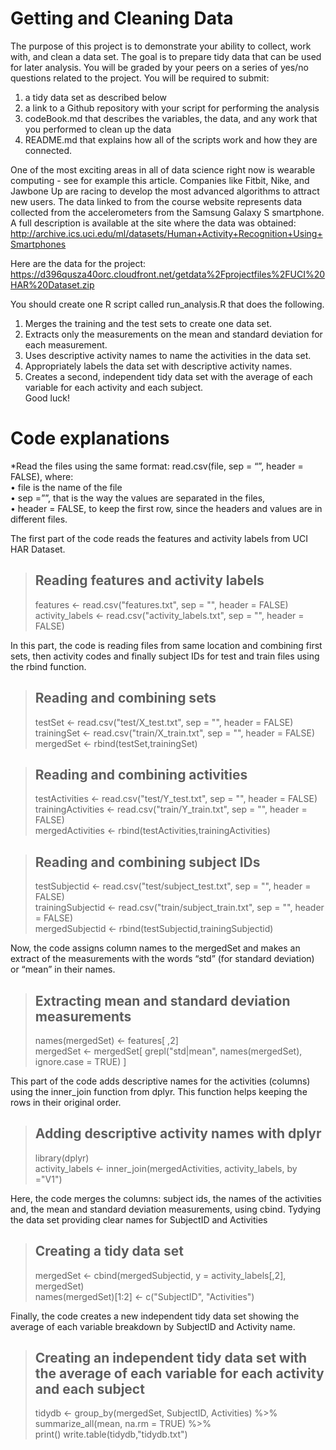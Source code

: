 # Getting and Cleaning Data
The purpose of this project is to demonstrate your ability to collect, work with, and clean a data set. The goal is to prepare tidy data that can be used for later analysis. You will be graded by your peers on a series of yes/no questions related to the project. You will be required to submit:
1.	a tidy data set as described below
2.	a link to a Github repository with your script for performing the analysis
3.	codeBook.md that describes the variables, the data, and any work that you performed to clean up the data
4.	README.md that explains how all of the scripts work and how they are connected.

One of the most exciting areas in all of data science right now is wearable computing - see for example this article. Companies like Fitbit, Nike, and Jawbone Up are racing to develop the most advanced algorithms to attract new users. The data linked to from the course website represents data collected from the accelerometers from the Samsung Galaxy S smartphone. A full description is available at the site where the data was obtained:
http://archive.ics.uci.edu/ml/datasets/Human+Activity+Recognition+Using+Smartphones  

Here are the data for the project:
https://d396qusza40orc.cloudfront.net/getdata%2Fprojectfiles%2FUCI%20HAR%20Dataset.zip  

You should create one R script called run_analysis.R that does the following.
1.	Merges the training and the test sets to create one data set.
2.	Extracts only the measurements on the mean and standard deviation for each measurement.
3.	Uses descriptive activity names to name the activities in the data set.
4.	Appropriately labels the data set with descriptive activity names.
5.	Creates a second, independent tidy data set with the average of each variable for each activity and each subject.  
Good luck!

# Code explanations
*Read the files using the same format: read.csv(file, sep = “”, header = FALSE), where:  
•	file is the name of the file  
•	sep =””, that is the way the values are separated in the files,   
•	header = FALSE, to keep the first row, since the headers and values are in different files.    

The first part of the code reads the features and activity labels from UCI HAR Dataset.  
>## Reading features and activity labels
>features <- read.csv("features.txt", sep = "", header = FALSE)  
>activity_labels <- read.csv("activity_labels.txt", sep = "", header = FALSE)

In this part, the code is reading files from same location and combining first sets, then activity codes and finally subject IDs for test and train files using the rbind function.  
>## Reading and combining sets
>testSet <- read.csv("test/X_test.txt", sep = "", header = FALSE)  
>trainingSet <- read.csv("train/X_train.txt", sep = "", header = FALSE)  
>mergedSet <- rbind(testSet,trainingSet)

>## Reading and combining activities
>testActivities <- read.csv("test/Y_test.txt", sep = "", header = FALSE)  
>trainingActivities <- read.csv("train/Y_train.txt", sep = "", header = FALSE)  
>mergedActivities <- rbind(testActivities,trainingActivities)

>## Reading and combining subject IDs 
>testSubjectid <- read.csv("test/subject_test.txt", sep = "", header = FALSE)  
>trainingSubjectid <- read.csv("train/subject_train.txt", sep = "", header = FALSE)  
>mergedSubjectid <- rbind(testSubjectid,trainingSubjectid)  

Now, the code assigns column names to the mergedSet and makes an extract of the measurements with the words “std” (for standard deviation) or “mean” in their names.  
>## Extracting mean and standard deviation measurements
>names(mergedSet) <- features[ ,2]  
>mergedSet <- mergedSet[ grepl("std|mean", names(mergedSet), ignore.case = TRUE) ]  

This part of the code adds descriptive names for the activities (columns) using the inner_join function from dplyr. This function helps keeping the rows in their original order. 
>## Adding descriptive activity names with dplyr
>library(dplyr)  
>activity_labels <- inner_join(mergedActivities, activity_labels, by ="V1")  

Here, the code merges the columns: subject ids, the names of the activities and, the mean and standard deviation measurements, using cbind. Tydying the data set providing clear names for SubjectID and Activities
>## Creating a tidy data set
>mergedSet <- cbind(mergedSubjectid, y = activity_labels[,2], mergedSet)  
>names(mergedSet)[1:2] <- c("SubjectID", "Activities")


Finally, the code creates a new independent tidy data set showing the average of each variable breakdown by SubjectID and Activity name.


>## Creating an independent tidy data set with the average of each variable for each activity and each subject
>tidydb <- group_by(mergedSet, SubjectID, Activities) %>%  
>  summarize_all(mean, na.rm = TRUE) %>%  
>  print()
> write.table(tidydb,"tidydb.txt") 

